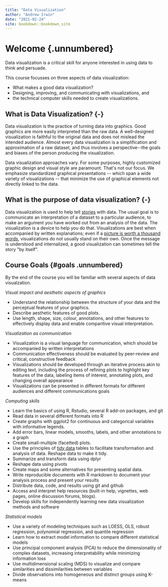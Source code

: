 ```yaml
---
title: "Data Visualization"
author: "Andrew Irwin"
date: "2021-02-24"
site: bookdown::bookdown_site
---
```


# Welcome {.unnumbered}

Data visualization is a critical skill for anyone interested in using data to think and persuade. 

This course focusses on three aspects of data visualization: 

* What makes a good data visualization?
* Designing, improving, and communicating with visualizations, and 
* the technical computer skills needed to create visualizations.

##  What is Data Visualization? {-}

Data visualization is the practice of turning data into graphics. Good graphics are more easily interpreted than the raw data. A well-designed visualization is faithful to the original data and does not mislead the intended audience. Almost every data visualization is a simplification and approximation of a raw dataset, and thus involves a perspective--the goals and biases of the person producing the visualization.

Data visualization approaches vary. For some purposes, highly customized graphic design and visual style are paramount. That's not our focus. We emphasize standardized graphical presentations -- which span a wide variety of visualizations -- that minimize the use of graphical elements not directly linked to the data.

## What is the purpose of data visualization? {-}

Data visualization is used to help tell [stories](https://clauswilke.com/dataviz/telling-a-story.html) with data. The usual goal is to communicate an interpretation of a dataset to a particular audience, to make an argument you have worked out from an analysis of the data. The visualization is a device to help you do that. Visualizations are best when accompanied by written explanations; even if a [picture is worth a thousand words](https://en.wikipedia.org/wiki/A_picture_is_worth_a_thousand_words), visualizations do not usually stand on their own. Once the message is understood and internalized, a good visualization can sometimes tell the story "by itself".
  
## Course Goals {#goals .unnumbered}

By the end of the course you will be familiar with several aspects of data visualzation.

*Visual impact and aesthetic aspects of graphics*

- Understand the relationship between the structure of your data and the perceptual features of your graphics.
- Describe aesthetic features of good plots. 
- Use length, shape, size, colour, annotations, and other features to effectively display data and enable comparitive visual interpretation.

*Visualization as communication*

- Visualization is a visual language for communication, which should be accompanied by written interpretations
- Communication effectiveness should be evaluated by peer-review and critical, constructive feedback
- Visualizations should be developed through an iterative process akin to editing text, including the process of refining plots to highlight key features of the data, labeling items of interest, annotating plots, and changing overall appearance
- Visualizations can be presented in different formats for different audiences and different communications goals

*Computing skills*

- Learn the basics of using R, Rstudio, several R add-on packages, and git
- Read data in several different formats into R
- Create graphs with ggplot2 for continuous and categorical variables with informative legends.
- Add error bars, linear models, smooths, labels, and other annotations to a graph
- Create small-multiple (facetted) plots.
- Use the principles of [tidy data](https://cran.r-project.org/web/packages/tidyr/vignettes/tidy-data.html) tables to facilitate transformation and analysis of data. Reshape data to make it tidy.
- Summarize and transform data using dplyr
- Reshape data using pivots
- Create maps and some alternatives for presenting spatial data.
- Write reproducible documents with R markdown to document your analysis process and present your results
- Distribute data, code, and results using git and github
- Access and interpret help resources (built-in help, vignettes, web pages, online discussion forums, blogs).
- Develop skills for independently learning new data visualization methods and software

*Statistical models*

- Use a variety of modeling techniques such as LOESS, OLS, robust regression, polynomial regression, and quantile regression
- Learn how to extract model information to compare different statistical models
- Use principal component analysis (PCA) to reduce the dimensionality of complex datasets, increasing interpretability while minimizing information loss
- Use multidimensional scaling (MDS) to visualize and compare similarities and dissimilarities between variables
- Divide observations into homogeneous and distinct groups using K-means

